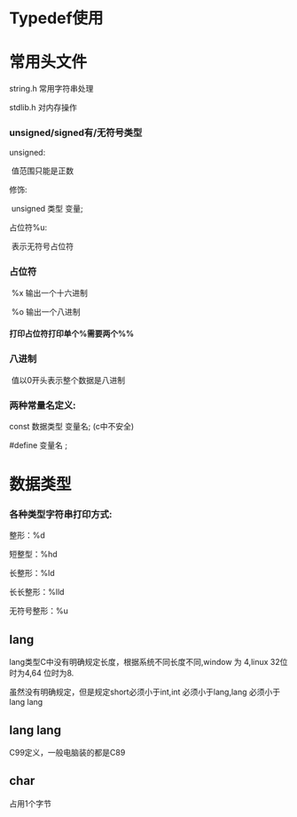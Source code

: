 # Typedef使用





# 常用头文件

string.h 		常用字符串处理

stdlib.h		对内存操作



### unsigned/signed有/无符号类型

unsigned:

​	值范围只能是正数

修饰:

​	unsigned  类型  变量;

占位符%u:

​	表示无符号占位符



### 占位符

​	%x		输出一个十六进制

​	%o		输出一个八进制

#### 打印占位符打印单个%需要两个%%	

### 八进制

​	值以0开头表示整个数据是八进制

### 两种常量名定义:

const 数据类型 变量名;    (c中不安全)

#define 变量名 ;



# 数据类型

###  各种类型字符串打印方式:

整形：%d

短整型：%hd

长整形：%ld

长长整形：%lld

无符号整形：%u



## lang

lang类型C中没有明确规定长度，根据系统不同长度不同,window 为 4,linux 32位时为4,64 位时为8.

虽然没有明确规定，但是规定short必须小于int,int 必须小于lang,lang 必须小于lang lang

## lang lang

C99定义，一般电脑装的都是C89

 

## char

占用1个字节



